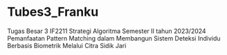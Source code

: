 # Tubes3_Franku
Tugas Besar 3 IF2211 Strategi Algoritma Semester II tahun 2023/2024 Pemanfaatan Pattern Matching dalam Membangun Sistem Deteksi Individu Berbasis Biometrik Melalui Citra Sidik Jari
